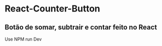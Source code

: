 # React-Counter-Button
Botão de somar, subtrair e contar feito no React  
---------
Use NPM run Dev
